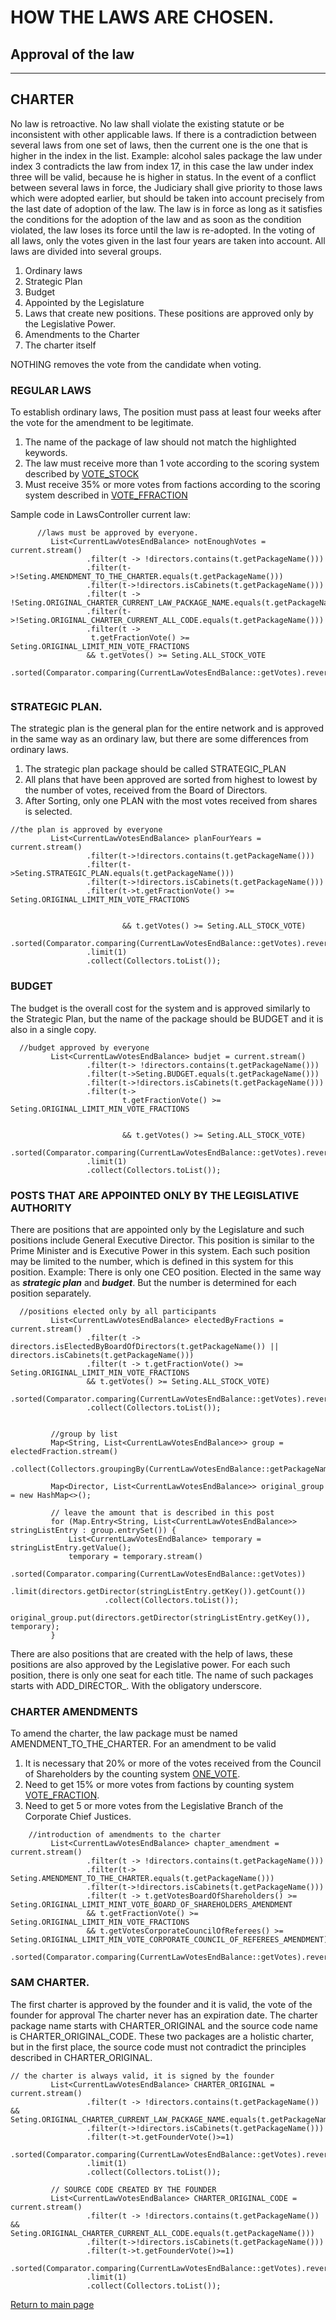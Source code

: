# HOW THE LAWS ARE CHOSEN.

## Approval of the law
_____

## CHARTER
No law is retroactive. No law shall violate the existing statute or be inconsistent with
other applicable laws. If there is a contradiction between several laws from one set of laws,
then the current one is the one that is higher in the index in the list. Example: alcohol sales package
the law under index 3 contradicts the law from index 17, in this case the law under index three will be valid,
because he is higher in status.
In the event of a conflict between several laws in force, the Judiciary shall give priority to those laws
which were adopted earlier, but should be taken into account precisely from the last date of adoption of the law.
The law is in force as long as it satisfies the conditions for the adoption of the law and as soon as the condition
violated, the law loses its force until the law is re-adopted.
In the voting of all laws, only the votes given in the last four years are taken into account.
All laws are divided into several groups.
1. Ordinary laws
2. Strategic Plan
3. Budget
4. Appointed by the Legislature
6. Laws that create new positions. These positions are approved only by the Legislative Power.
7. Amendments to the Charter
8. The charter itself

NOTHING removes the vote from the candidate when voting.
### REGULAR LAWS
To establish ordinary laws,
The position must pass at least four weeks after the vote for the amendment to be legitimate.
1. The name of the package of law should not match the highlighted keywords.
2. The law must receive more than 1 vote according to the scoring system described by [VOTE_STOCK](../charterEng/VOTE_STOCK.md)
3. Must receive 35% or more votes from factions according to the scoring system described in [VOTE_FFRACTION](../charterEng/VOTE_FRACTION.md)


Sample code in LawsController current law:
````
      //laws must be approved by everyone.
         List<CurrentLawVotesEndBalance> notEnoughVotes = current.stream()
                 .filter(t -> !directors.contains(t.getPackageName()))
                 .filter(t->!Seting.AMENDMENT_TO_THE_CHARTER.equals(t.getPackageName()))
                 .filter(t->!directors.isCabinets(t.getPackageName()))
                 .filter(t -> !Seting.ORIGINAL_CHARTER_CURRENT_LAW_PACKAGE_NAME.equals(t.getPackageName()))
                 .filter(t->!Seting.ORIGINAL_CHARTER_CURRENT_ALL_CODE.equals(t.getPackageName()))
                 .filter(t ->
                  t.getFractionVote() >= Seting.ORIGINAL_LIMIT_MIN_VOTE_FRACTIONS
                 && t.getVotes() >= Seting.ALL_STOCK_VOTE
                 .sorted(Comparator.comparing(CurrentLawVotesEndBalance::getVotes).reversed()).collect(Collectors.toList());
   

````

### STRATEGIC PLAN.
The strategic plan is the general plan for the entire network and is approved in the same way as an ordinary law,
but there are some differences from ordinary laws.
1. The strategic plan package should be called STRATEGIC_PLAN
2. All plans that have been approved are sorted from highest to lowest by the number of votes,
   received from the Board of Directors.
3. After Sorting, only one PLAN with the most votes received from shares is selected.

````
//the plan is approved by everyone
         List<CurrentLawVotesEndBalance> planFourYears = current.stream()
                 .filter(t->!directors.contains(t.getPackageName()))
                 .filter(t->Seting.STRATEGIC_PLAN.equals(t.getPackageName()))
                 .filter(t->!directors.isCabinets(t.getPackageName()))
                 .filter(t->t.getFractionVote() >= Seting.ORIGINAL_LIMIT_MIN_VOTE_FRACTIONS
                       
                       
                         && t.getVotes() >= Seting.ALL_STOCK_VOTE)
                 .sorted(Comparator.comparing(CurrentLawVotesEndBalance::getVotes).reversed())
                 .limit(1)
                 .collect(Collectors.toList());
````

### BUDGET
The budget is the overall cost for the system and is approved similarly to the Strategic Plan,
but the name of the package should be BUDGET and it is also in a single copy.

````
  //budget approved by everyone
         List<CurrentLawVotesEndBalance> budjet = current.stream()
                 .filter(t-> !directors.contains(t.getPackageName()))
                 .filter(t->Seting.BUDGET.equals(t.getPackageName()))
                 .filter(t->!directors.isCabinets(t.getPackageName()))
                 .filter(t->
                         t.getFractionVote() >= Seting.ORIGINAL_LIMIT_MIN_VOTE_FRACTIONS
                       
                       
                         && t.getVotes() >= Seting.ALL_STOCK_VOTE)
                 .sorted(Comparator.comparing(CurrentLawVotesEndBalance::getVotes).reversed())
                 .limit(1)
                 .collect(Collectors.toList());
````

### POSTS THAT ARE APPOINTED ONLY BY THE LEGISLATIVE AUTHORITY
There are positions that are appointed only by the Legislature and such positions include
General Executive Director. This position is similar to the Prime Minister and is
Executive Power in this system.
Each such position may be limited to the number, which is defined in this system
for this position. Example: There is only one CEO position.
Elected in the same way as ***strategic plan*** and ***budget***.
But the number is determined for each position separately.
````
  //positions elected only by all participants
         List<CurrentLawVotesEndBalance> electedByFractions = current.stream()
                 .filter(t -> directors.isElectedByBoardOfDirectors(t.getPackageName()) || directors.isCabinets(t.getPackageName()))
                 .filter(t -> t.getFractionVote() >= Seting.ORIGINAL_LIMIT_MIN_VOTE_FRACTIONS
                 && t.getVotes() >= Seting.ALL_STOCK_VOTE)
                 .sorted(Comparator.comparing(CurrentLawVotesEndBalance::getVotes).reversed())
                 .collect(Collectors.toList());


         //group by list
         Map<String, List<CurrentLawVotesEndBalance>> group = electedFraction.stream()
                 .collect(Collectors.groupingBy(CurrentLawVotesEndBalance::getPackageName));

         Map<Director, List<CurrentLawVotesEndBalance>> original_group = new HashMap<>();

         // leave the amount that is described in this post
         for (Map.Entry<String, List<CurrentLawVotesEndBalance>> stringListEntry : group.entrySet()) {
             List<CurrentLawVotesEndBalance> temporary = stringListEntry.getValue();
             temporary = temporary.stream()
                     .sorted(Comparator.comparing(CurrentLawVotesEndBalance::getVotes))
                     .limit(directors.getDirector(stringListEntry.getKey()).getCount())
                     .collect(Collectors.toList());
             original_group.put(directors.getDirector(stringListEntry.getKey()), temporary);
         }
````

There are also positions that are created with the help of laws, these positions are also approved by the Legislative power.
For each such position, there is only one seat for each title.
The name of such packages starts with ADD_DIRECTOR_.
With the obligatory underscore.

### CHARTER AMENDMENTS
To amend the charter, the law package must be named AMENDMENT_TO_THE_CHARTER.
For an amendment to be valid
1. It is necessary that 20% or more of the votes received from the Council of Shareholders by the counting system [ONE_VOTE](../charterEng/VOTE_FRACTION.md).
2. Need to get 15% or more votes from factions by counting system [VOTE_FRACTION](../charterEng/VOTE_FRACTION.md).
3. Need to get 5 or more votes from the Legislative Branch of the Corporate Chief Justices.



````
    //introduction of amendments to the charter
         List<CurrentLawVotesEndBalance> chapter_amendment = current.stream()
                 .filter(t -> !directors.contains(t.getPackageName()))
                 .filter(t-> Seting.AMENDMENT_TO_THE_CHARTER.equals(t.getPackageName()))
                 .filter(t->!directors.isCabinets(t.getPackageName()))
                 .filter(t -> t.getVotesBoardOfShareholders() >= Seting.ORIGINAL_LIMIT_MINT_VOTE_BOARD_OF_SHAREHOLDERS_AMENDMENT
                 && t.getFractionVote() >= Seting.ORIGINAL_LIMIT_MIN_VOTE_FRACTIONS
                 && t.getVotesCorporateCouncilOfReferees() >= Seting.ORIGINAL_LIMIT_MIN_VOTE_CORPORATE_COUNCIL_OF_REFEREES_AMENDMENT)
                 .sorted(Comparator.comparing(CurrentLawVotesEndBalance::getVotes).reversed()).collect(Collectors.toList());

````

### SAM CHARTER.
The first charter is approved by the founder and it is valid, the vote of the founder for approval
The charter never has an expiration date.
The charter package name starts with CHARTER_ORIGINAL and the source code name is CHARTER_ORIGINAL_CODE.
These two packages are a holistic charter, but in the first place, the source code must not contradict
the principles described in CHARTER_ORIGINAL.
````
// the charter is always valid, it is signed by the founder
         List<CurrentLawVotesEndBalance> CHARTER_ORIGINAL = current.stream()
                 .filter(t -> !directors.contains(t.getPackageName()) && Seting.ORIGINAL_CHARTER_CURRENT_LAW_PACKAGE_NAME.equals(t.getPackageName()))
                 .filter(t->!directors.isCabinets(t.getPackageName()))
                 .filter(t->t.getFounderVote()>=1)
                 .sorted(Comparator.comparing(CurrentLawVotesEndBalance::getVotes).reversed())
                 .limit(1)
                 .collect(Collectors.toList());

         // SOURCE CODE CREATED BY THE FOUNDER
         List<CurrentLawVotesEndBalance> CHARTER_ORIGINAL_CODE = current.stream()
                 .filter(t -> !directors.contains(t.getPackageName()) && Seting.ORIGINAL_CHARTER_CURRENT_ALL_CODE.equals(t.getPackageName()))
                 .filter(t->!directors.isCabinets(t.getPackageName()))
                 .filter(t->t.getFounderVote()>=1)
                 .sorted(Comparator.comparing(CurrentLawVotesEndBalance::getVotes).reversed())
                 .limit(1)
                 .collect(Collectors.toList());
````
[Return to main page](../documentation/documentationEng.md)
